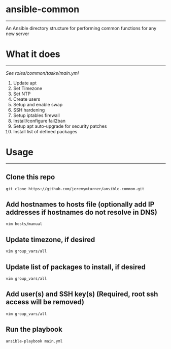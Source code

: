 # ansible-common
----------------
An Ansible directory structure for performing common functions for any new server

# What it does
--------------

_See roles/common/tasks/main.yml_

1. Update apt
2. Set Timezone
3. Set NTP
4. Create users
5. Setup and enable swap
6. SSH hardening
7. Setup iptables firewall
8. Install/configure fail2ban
9. Setup apt auto-upgrade for security patches
10. Install list of defined packages

# Usage
-------

## Clone this repo
```
git clone https://github.com/jeremymturner/ansible-common.git
```

## Add hostnames to hosts file (optionally add IP addresses if hostnames do not resolve in DNS)
```
vim hosts/manual
```

## Update timezone, if desired
```
vim group_vars/all
```

## Update list of packages to install, if desired
```
vim group_vars/all
```

## Add user(s) and SSH key(s) (Required, root ssh access will be removed)
```
vim group_vars/all
```

## Run the playbook
```
ansible-playbook main.yml
```
